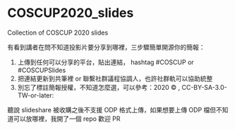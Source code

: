 # COSCUP2020_slides
Collection of COSCUP 2020 slides


有看到講者在問不知道投影片要分享到哪裡，三步驟簡單開源你的簡報：
1. 上傳到任何可以分享的平台，貼出連結， hashtag #COSCUP or #COSCUPSlides
2. 把連結更新到共筆裡 or 聯繫社群議程協調人，也許社群軌可以協助統整
3. 別忘了標註簡報授權，不知道怎麼選，可以參考：2020 © <your name>, CC-BY-SA-3.0-TW-or-later:<link>

聽說 slideshare 被收購之後不支援 ODP 格式上傳，如果想要上傳 ODP 檔但不知道可以放哪裡，我開了一個 repo 歡迎 PR
